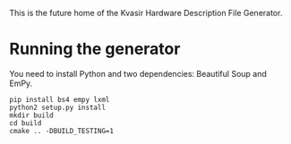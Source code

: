 This is the future home of the Kvasir Hardware Description File Generator.

# Running the generator
You need to install Python and two dependencies: Beautiful Soup and EmPy.

```
pip install bs4 empy lxml
python2 setup.py install
mkdir build
cd build
cmake .. -DBUILD_TESTING=1
```

